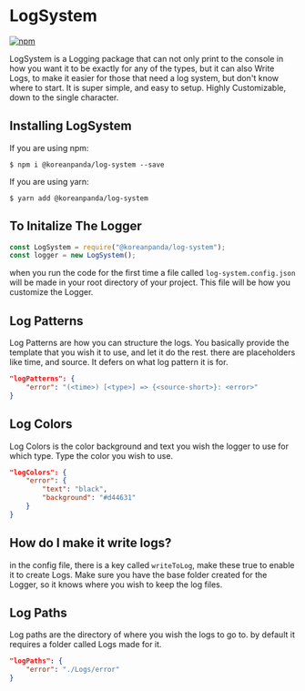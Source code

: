 # LogSystem
[![npm](https://img.shields.io/npm/v/github-buttons)](https://www.npmjs.com/package/@koreanpanda/log-system/v/1.0.0)

LogSystem is a Logging package that can not only print to the console in how you want it to be exactly for any of the types, but it can also Write Logs, to make it easier for those that need a log system, but don't know where to start. It is super simple, and easy to setup. Highly Customizable, down to the single character.


## Installing LogSystem
If you are using npm:
```
$ npm i @koreanpanda/log-system --save
```
If you are using yarn:
```
$ yarn add @koreanpanda/log-system
```
## To Initalize The Logger

```js
const LogSystem = require("@koreanpanda/log-system");
const logger = new LogSystem();
```

when you run the code for the first time a file called `log-system.config.json` will be made in your root directory of your project. This file will be how you customize the Logger.

## Log Patterns
 Log Patterns are how you can structure the logs. You basically provide the template that you wish it to use, and let it do the rest. there are placeholders like time, and source. It defers on what log pattern it is for.

 ```json
 "logPatterns": {
     "error": "(<time>) [<type>] => {<source-short>}: <error>"
 }
 ```

 ## Log Colors
 Log Colors is the color background and text you wish the logger to use for which type. Type the color you wish to use.
```json
"logColors": {
    "error": {
        "text": "black",
        "background": "#d44631"
    }
}
```

## How do I make it write logs?
in the config file, there is a key called `writeToLog`, make these true to enable it to create Logs. Make sure you have the base folder created for the Logger, so it knows where you wish to keep the log files.

## Log Paths
Log paths are the directory of where you wish the logs to go to. by default it requires a folder called Logs made for it.

```json
"logPaths": {
    "error": "./Logs/error"
}
```

